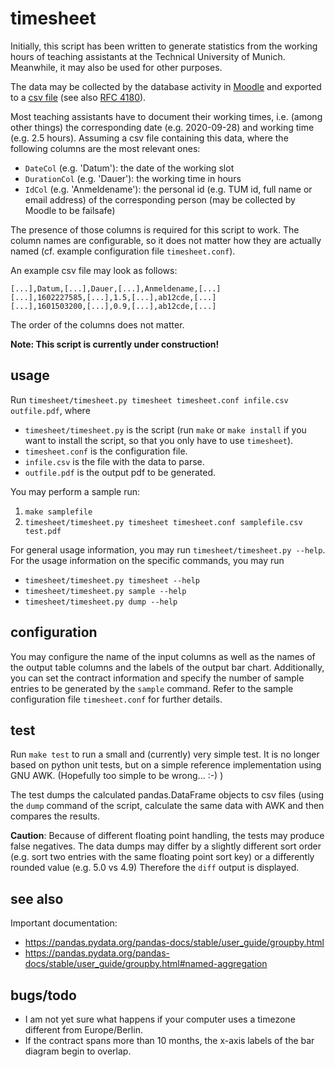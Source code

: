 timesheet
=========

Initially, this script has been written to generate statistics from the working
hours of teaching assistants at the Technical University of Munich. Meanwhile,
it may also be used for other purposes.

The data may be collected by the database activity in
[Moodle](https://www.moodle.tum.de/) and exported to a
[csv file](https://en.wikipedia.org/wiki/Comma-separated_values) (see also
[RFC 4180](https://tools.ietf.org/html/rfc4180)).

Most teaching assistants have to document their working times, i.e. (among
other things) the corresponding date (e.g. 2020-09-28) and working time
(e.g. 2.5 hours).
Assuming a csv file containing this data, where the following columns are the
most relevant ones:
- `DateCol` (e.g. 'Datum'): the date of the working slot
- `DurationCol` (e.g. 'Dauer'): the working time in hours
- `IdCol` (e.g. 'Anmeldename'): the personal id (e.g. TUM id, full name or
   email address) of the corresponding person (may be collected by Moodle to be
   failsafe)

The presence of those columns is required for this script to work. The column
names are configurable, so it does not matter how they are actually named
(cf. example configuration file `timesheet.conf`).

An example csv file may look as follows:
```
[...],Datum,[...],Dauer,[...],Anmeldename,[...]
[...],1602227585,[...],1.5,[...],ab12cde,[...]
[...],1601503200,[...],0.9,[...],ab12cde,[...]
```
The order of the columns does not matter.

**Note: This script is currently under construction!**


usage
-----

Run `timesheet/timesheet.py timesheet timesheet.conf infile.csv outfile.pdf`,
where
- `timesheet/timesheet.py` is the script (run `make` or `make install` if you
  want to install the script, so that you only have to use `timesheet`).
- `timesheet.conf` is the configuration file.
- `infile.csv` is the file with the data to parse.
- `outfile.pdf` is the output pdf to be generated.

You may perform a sample run:
1) `make samplefile`
2) `timesheet/timesheet.py timesheet timesheet.conf samplefile.csv test.pdf`

For general usage information, you may run `timesheet/timesheet.py --help`.
For the usage information on the specific commands, you may run
- `timesheet/timesheet.py timesheet --help`
- `timesheet/timesheet.py sample --help`
- `timesheet/timesheet.py dump --help`


configuration
-------------

You may configure the name of the input columns as well as the names of the
output table columns and the labels of the output bar chart.
Additionally, you can set the contract information and specify the number of
sample entries to be generated by the `sample` command.
Refer to the sample configuration file `timesheet.conf` for further details.


test
----

Run `make test` to run a small and (currently) very simple test.
It is no longer based on python unit tests, but on a simple reference
implementation using GNU AWK. (Hopefully too simple to be wrong... :-) )

The test dumps the calculated pandas.DataFrame objects to csv files (using the
`dump` command of the script, calculate the same data with AWK and then
compares the results.

**Caution**: Because of different floating point handling, the tests may
produce false negatives. The data dumps may differ by a slightly different
sort order (e.g. sort two entries with the same floating point sort key) or a
differently rounded value (e.g. 5.0 vs 4.9)
Therefore the `diff` output is displayed.


see also
--------
Important documentation:
- https://pandas.pydata.org/pandas-docs/stable/user_guide/groupby.html
- https://pandas.pydata.org/pandas-docs/stable/user_guide/groupby.html#named-aggregation


bugs/todo
---------
- I am not yet sure what happens if your computer uses a timezone different from
  Europe/Berlin.
- If the contract spans more than 10 months, the x-axis labels of the bar
  diagram begin to overlap.
